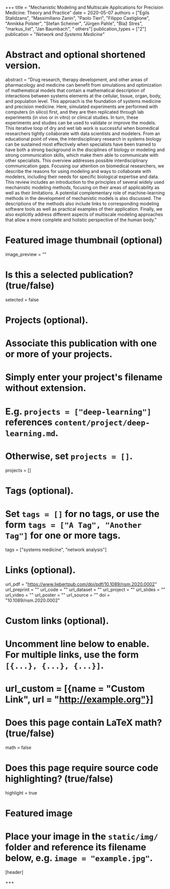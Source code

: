 +++
title = "Mechanistic Modeling and Multiscale Applications for Precision Medicine: Theory and Practice"
date = 2020-05-07
authors = ["Egils Stalidzans", "Massimiliano Zanin", "Paolo Tieri", "Filippo Castiglione", "Annikka Polster", "Stefan Scheiner", "Jürgen Pahle", "Blaž Stres", "markus_list", "Jan Baumbach", " others"]
publication_types = ["2"]
publication = "*Network and Systems Medicine*"

# Abstract and optional shortened version.
abstract = "Drug research, therapy development, and other areas of pharmacology and medicine can benefit from simulations and optimization of mathematical models that contain a mathematical description of interactions between systems elements at the cellular, tissue, organ, body, and population level. This approach is the foundation of systems medicine and precision medicine. Here, simulated experiments are performed with computers (in silico) first, and they are then replicated through lab experiments (in vivo or in vitro) or clinical studies. In turn, these experiments and studies can be used to validate or improve the models. This iterative loop of dry and wet lab work is successful when biomedical researchers tightly collaborate with data scientists and modelers. From an educational point of view, the interdisciplinary research in systems biology can be sustained most effectively when specialists have been trained to have both a strong background in the disciplines of biology or modeling and strong communication skills, which make them able to communicate with other specialists. This overview addresses possible interdisciplinary communication gaps. Focusing our attention on biomedical researchers, we describe the reasons for using modeling and ways to collaborate with modelers, including their needs for specific biological expertise and data. This review includes an introduction to the principles of several widely used mechanistic modeling methods, focusing on their areas of applicability as well as their limitations. A potential complementary role of machine-learning methods in the development of mechanistic models is also discussed. The descriptions of the methods also include links to corresponding modeling software tools as well as practical examples of their application. Finally, we also explicitly address different aspects of multiscale modeling approaches that allow a more complete and holistic perspective of the human body."

# Featured image thumbnail (optional)
image_preview = ""

# Is this a selected publication? (true/false)
selected = false

# Projects (optional).
#   Associate this publication with one or more of your projects.
#   Simply enter your project's filename without extension.
#   E.g. `projects = ["deep-learning"]` references `content/project/deep-learning.md`.
#   Otherwise, set `projects = []`.
projects = []

# Tags (optional).
#   Set `tags = []` for no tags, or use the form `tags = ["A Tag", "Another Tag"]` for one or more tags.
tags = ["systems medicine", "network analysis"]

# Links (optional).
url_pdf = "https://www.liebertpub.com/doi/pdf/10.1089/nsm.2020.0002"
url_preprint = ""
url_code = ""
url_dataset = ""
url_project = ""
url_slides = ""
url_video = ""
url_poster = ""
url_source = ""
doi = "10.1089/nsm.2020.0002"

# Custom links (optional).
#   Uncomment line below to enable. For multiple links, use the form `[{...}, {...}, {...}]`.
# url_custom = [{name = "Custom Link", url = "http://example.org"}]

# Does this page contain LaTeX math? (true/false)
math = false

# Does this page require source code highlighting? (true/false)
highlight = true

# Featured image
# Place your image in the `static/img/` folder and reference its filename below, e.g. `image = "example.jpg"`.
[header]

+++
